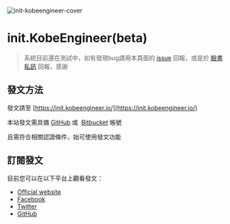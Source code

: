 ![init-kobeengineer-cover](https://init.kobeengineer.io/images/fb.jpg)

# init.KobeEngineer(beta)


> 系統目前還在測試中，如有發現bug請用本頁面的 [issue](https://github.com/kobeengineer/init/issues) 回報，或是於 [臉書私訊](https://m.me/init.kobeengineer) 回報，感謝


## 發文方法
發文請至 [https://init.kobeengineer.io/](https://init.kobeengineer.io/)

本站發文需具備 [GitHub](https://github.com) 或  [Bitbucket](https://bitbucket.org) 帳號

且需符合相關認證條件，始可使用發文功能

## 訂閱發文
目前您可以在以下平台上觀看發文：
- [Official website](https://init.kobeengineer.io/feed/)
- [Facebook](https://www.facebook.com/init.kobeengineer)
- [Twitter](https://twitter.com/inikobeengineer)
- [GitHub](https://github.com/kobeengineer/init)
